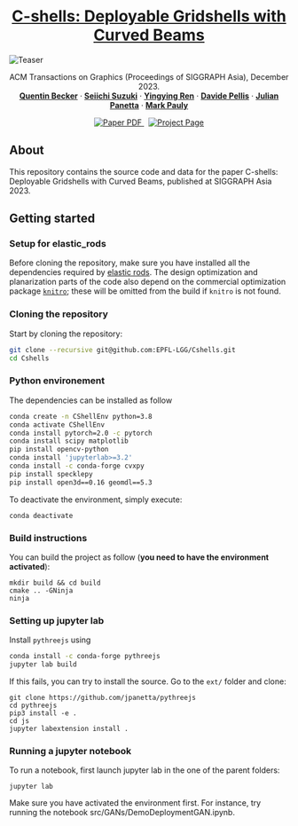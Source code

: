 <!-- PROJECT LOGO -->
<p align="center">

  <h1 align="center"><a href="https://go.epfl.ch/c-shells">C-shells: Deployable Gridshells with Curved Beams</a></h1>

![Teaser](./release/zoo.jpg)

  <p align="center">
    ACM Transactions on Graphics (Proceedings of SIGGRAPH Asia), December 2023.
    <br />
    <a href="https://people.epfl.ch/quentin.becker?lang=en"><strong>Quentin Becker</strong></a>
    ·
    <a href="https://people.epfl.ch/seiichi.suzuki?lang=en"><strong>Seiichi Suzuki</strong></a> 
    ·
    <a href="https://people.epfl.ch/yingying.ren?lang=en"><strong>Yingying Ren</strong></a>
    ·
    <a href="https://scholar.google.com/citations?user=JnocFM4AAAAJ&hl=en"><strong>Davide Pellis</strong></a>
    ·
    <a href="http://julianpanetta.com/"><strong>Julian Panetta</strong></a> 
    ·
    <a href="https://people.epfl.ch/mark.pauly?lang=en"><strong>Mark Pauly</strong></a>
    <br />
  </p>

  <p align="center">
    <a href='https://infoscience.epfl.ch/record/305959?ln=en'>
      <img src='https://img.shields.io/badge/Paper-PDF-red?style=flat-square' alt='Paper PDF'>
    </a>
    <a href='https://go.epfl.ch/c-shells' style='padding-left: 0.5rem;'>
      <img src='https://img.shields.io/badge/Project-Page-blue?style=flat-square' alt='Project Page'>
    </a>
  </p>
</p>

## About

This repository contains the source code and data for the paper C-shells: Deployable Gridshells with Curved Beams, published at SIGGRAPH Asia 2023. 

## Getting started

### Setup for elastic_rods

Before cloning the repository, make sure you have installed all the dependencies required by [elastic rods](https://github.com/EPFL-LGG/elastic_rods/tree/14a55673b7c65baf2cd410583203abc606965d1b). The design optimization and planarization parts of the code also depend on the commercial optimization package [`knitro`](https://www.artelys.com/solvers/knitro/); these will be omitted from the build if `knitro` is not found.

### Cloning the repository

Start by cloning the repository:

```bash
git clone --recursive git@github.com:EPFL-LGG/Cshells.git
cd Cshells
```

### Python environement

The dependencies can be installed as follow

```bash
conda create -n CShellEnv python=3.8
conda activate CShellEnv
conda install pytorch=2.0 -c pytorch
conda install scipy matplotlib
pip install opencv-python
conda install 'jupyterlab>=3.2'
conda install -c conda-forge cvxpy
pip install specklepy
pip install open3d==0.16 geomdl==5.3
```

To deactivate the environment, simply execute:

```
conda deactivate
```

### Build instructions
You can build the project as follow (**you need to have the environment activated**):

```
mkdir build && cd build
cmake .. -GNinja
ninja
```

### Setting up jupyter lab

Install `pythreejs` using

```bash
conda install -c conda-forge pythreejs
jupyter lab build
```

If this fails, you can try to install the source. Go to the `ext/` folder and clone:

```
git clone https://github.com/jpanetta/pythreejs
cd pythreejs
pip3 install -e .
cd js
jupyter labextension install .
```


### Running a jupyter notebook

To run a notebook, first launch jupyter lab in the one of the parent folders:

```
jupyter lab
```

Make sure you have activated the environment first. For instance, try running the notebook src/GANs/DemoDeploymentGAN.ipynb.
